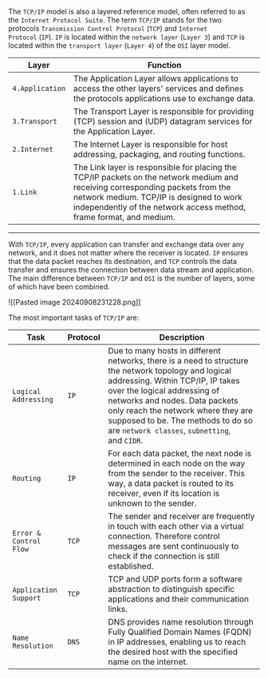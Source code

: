 The `TCP/IP` model is also a layered reference model, often referred to as the `Internet Protocol Suite`. The term `TCP/IP` stands for the two protocols `Transmission Control Protocol` (`TCP`) and `Internet Protocol` (`IP`). `IP` is located within the `network layer` (`Layer 3`) and `TCP` is located within the `transport layer` (`Layer 4`) of the `OSI` layer model.

|**Layer**|**Function**|
|---|---|
|`4.Application`|The Application Layer allows applications to access the other layers' services and defines the protocols applications use to exchange data.|
|`3.Transport`|The Transport Layer is responsible for providing (TCP) session and (UDP) datagram services for the Application Layer.|
|`2.Internet`|The Internet Layer is responsible for host addressing, packaging, and routing functions.|
|`1.Link`|The Link layer is responsible for placing the TCP/IP packets on the network medium and receiving corresponding packets from the network medium. TCP/IP is designed to work independently of the network access method, frame format, and medium.|

---

With `TCP/IP`, every application can transfer and exchange data over any network, and it does not matter where the receiver is located. `IP` ensures that the data packet reaches its destination, and `TCP` controls the data transfer and ensures the connection between data stream and application. The main difference between `TCP/IP` and `OSI` is the number of layers, some of which have been combined.

![[Pasted image 20240908231228.png]]

The most important tasks of `TCP/IP` are:

| **Task**               | **Protocol** | **Description**                                                                                                                                                                                                                                                                                                                        |
| ---------------------- | ------------ | -------------------------------------------------------------------------------------------------------------------------------------------------------------------------------------------------------------------------------------------------------------------------------------------------------------------------------------- |
| `Logical Addressing`   | `IP`         | Due to many hosts in different networks, there is a need to structure the network topology and logical addressing. Within TCP/IP, IP takes over the logical addressing of networks and nodes. Data packets only reach the network where they are supposed to be. The methods to do so are `network classes`, `subnetting`, and `CIDR`. |
| `Routing`              | `IP`         | For each data packet, the next node is determined in each node on the way from the sender to the receiver. This way, a data packet is routed to its receiver, even if its location is unknown to the sender.                                                                                                                           |
| `Error & Control Flow` | `TCP`        | The sender and receiver are frequently in touch with each other via a virtual connection. Therefore control messages are sent continuously to check if the connection is still established.                                                                                                                                            |
| `Application Support`  | `TCP`        | TCP and UDP ports form a software abstraction to distinguish specific applications and their communication links.                                                                                                                                                                                                                      |
| `Name Resolution`      | `DNS`        | DNS provides name resolution through Fully Qualified Domain Names (FQDN) in IP addresses, enabling us to reach the desired host with the specified name on the internet.                                                                                                                                                               |